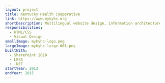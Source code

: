 ```yaml
---
layout: project
title: Kentucky Health Cooperative
link: https://www.mykyhc.org
shortDescription: Multilingual website design, information architecture, template creation, development
responsibilities:
  - HTML/CSS
  - Visual Design
smallImage: mykyhc-logo.png
largeImage: mykyhc-large-001.png
builtWith:
  - SharePoint 2010
  - LESS
  - .NET
startYear: 2013
endYear: 2015
---
```

